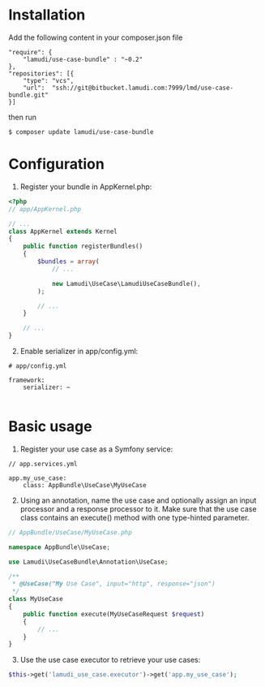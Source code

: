 Installation
============

Add the following content in your composer.json file

    "require": {
        "lamudi/use-case-bundle" : "~0.2"
    },
    "repositories": [{
        "type": "vcs",
        "url":  "ssh://git@bitbucket.lamudi.com:7999/lmd/use-case-bundle.git"
    }]

then run 

    $ composer update lamudi/use-case-bundle

Configuration
=============

1. Register your bundle in AppKernel.php:

```php
<?php
// app/AppKernel.php

// ...
class AppKernel extends Kernel
{
    public function registerBundles()
    {
        $bundles = array(
            // ...

            new Lamudi\UseCase\LamudiUseCaseBundle(),
        );

        // ...
    }

    // ...
}
```

2. Enable serializer in app/config.yml:

```
# app/config.yml

framework:
    serializer: ~
    
```

Basic usage
===========

1. Register your use case as a Symfony service:

```
// app.services.yml

app.my_use_case:
    class: AppBundle\UseCase\MyUseCase

```


2. Using an annotation, name the use case and optionally assign an input processor and a response processor to it.
Make sure that the use case class contains an execute() method with one type-hinted parameter.

```php
// AppBundle/UseCase/MyUseCase.php

namespace AppBundle\UseCase;

use Lamudi\UseCaseBundle\Annotation\UseCase;

/**
 * @UseCase("My Use Case", input="http", response="json")
 */
class MyUseCase
{
    public function execute(MyUseCaseRequest $request)
    {
        // ...
    }
}
```


3. Use the use case executor to retrieve your use cases:

```php
$this->get('lamudi_use_case.executor')->get('app.my_use_case');
```
